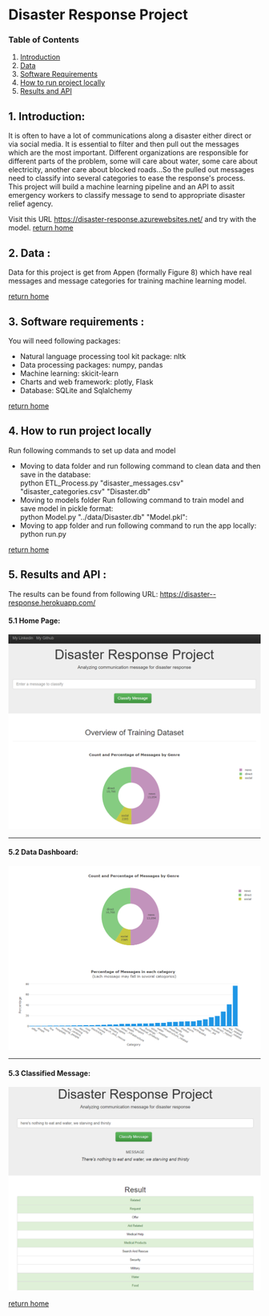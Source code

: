 # <a id="home">Disaster Response Project</a>

### Table of Contents
1. [Introduction](#intro)
2. [Data](#data)
3. [Software Requirements](#software)
4. [How to run project locally](#run)
5. [Results and API](#results)

## 1. Introduction<a id='intro'></a>:

It is often to have a lot of communications along a disaster either direct or via social media. It is essential to filter and then pull out the messages which are the most important. Different organizations are responsible for different parts of the problem, some will care about water, some care about electricity, another care about blocked roads...So the pulled out messages need to classify into several categories to ease the response's process. This project will build a machine learning pipeline and an API to assit emergency workers to classify message to send to appropriate disaster relief agency.

Visit this URL https://disaster-response.azurewebsites.net/ and try with the model.
 [return home](#home)

## 2. Data <a id="data"></a>:

 Data for this project is get from Appen (formally Figure 8) which have real messages and message categories for training machine learning model.
 
 [return home](#home)
  
## 3. Software requirements <a id="software"></a>:

 You will need following packages:
 - Natural language processing tool kit package: nltk
 - Data processing packages: numpy, pandas
 - Machine learning: skicit-learn
 - Charts and web framework: plotly, Flask
 - Database: SQLite and Sqlalchemy
 
 [return home](#home)

## 4. How to run project locally <a id = "run"></a>

Run following commands to set up data and model
- Moving to data folder and run following command to clean data and then save in the database:<br>
   python ETL_Process.py "disaster_messages.csv" "disaster_categories.csv" "Disaster.db"
- Moving to models folder Run following command to train model and save model in pickle format: <br>
   python Model.py "../data/Disaster.db" "Model.pkl": <br>
- Moving to app folder and run following command to run the app locally: <br>
   python run.py
   
[return home](#home)
    
## 5. Results and API <a name="results"></a>:

The results can be found from following URL: https://disaster--response.herokuapp.com/
#### 5.1 Home Page:
![Home Page](https://github.com/KEVIN-VN642/Deployment-of-Disaster-Response-App/blob/main/Images/Home_page.png)
*******************************************************************************************************************************
#### 5.2 Data Dashboard:
![Data Dashboard](https://github.com/KEVIN-VN642/Deployment-of-Disaster-Response-App/blob/main/Images/Dashboard.png)
*******************************************************************************************************************************
#### 5.3 Classified Message:
![Classified Message](https://github.com/KEVIN-VN642/Deployment-of-Disaster-Response-App/blob/main/Images/Classified%20message.png)

 [return home](#home)


